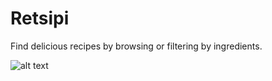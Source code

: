 # Retsipi

Find delicious recipes by browsing or filtering by ingredients.

![alt text](https://github.com/Vrezerino/Retsipi/blob/main/public/img/usage.gif?raw=true)
